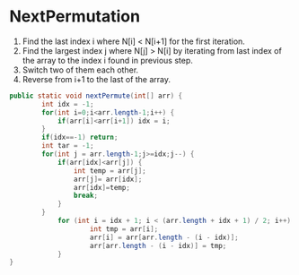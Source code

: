 # NextPermutation
<ol>
	<li>Find the last index i where N[i] < N[i+1] for the first iteration.</li>
	<li>Find the largest index j where N[j] > N[i] by iterating from last index of the array to the index i found in previous step.</li>
	<li>Switch two of them each other.</li>
	<li>Reverse from i+1 to the last of the array.</li>
</ol>

```JAVA
public static void nextPermute(int[] arr) {
		int idx = -1;
		for(int i=0;i<arr.length-1;i++) {
			if(arr[i]<arr[i+1]) idx = i;
		}
		if(idx==-1) return;
		int tar = -1;
		for(int j = arr.length-1;j>=idx;j--) {
			if(arr[idx]<arr[j]) { 
				int temp = arr[j];
				arr[j]= arr[idx];
				arr[idx]=temp;
				break;
			}
		}
	    	for (int i = idx + 1; i < (arr.length + idx + 1) / 2; i++) {
            		int tmp = arr[i];
            		arr[i] = arr[arr.length - (i - idx)];
            		arr[arr.length - (i - idx)] = tmp;
    	  	}	
}
```
